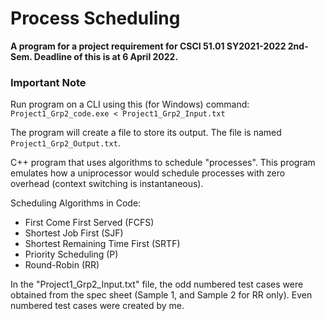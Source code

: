 # Process Scheduling
**A program for a project requirement for CSCI 51.01 SY2021-2022 2nd-Sem. Deadline of this is at 6 April 2022.**

### Important Note
Run program on a CLI using this (for Windows) command:
`Project1_Grp2_code.exe < Project1_Grp2_Input.txt`

The program will create a file to store its output. The file is named `Project1_Grp2_Output.txt`.

C++ program that uses algorithms to schedule "processes". This program emulates how a uniprocessor would schedule processes with zero overhead (context switching is instantaneous).

Scheduling Algorithms in Code:

- First Come First Served (FCFS)
- Shortest Job First (SJF)
- Shortest Remaining Time First (SRTF)
- Priority Scheduling (P)
- Round-Robin (RR)

In the "Project1_Grp2_Input.txt" file, the odd numbered test cases were obtained from the spec sheet (Sample 1, and Sample 2 for RR only). Even numbered test cases were created by me.
